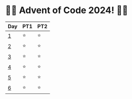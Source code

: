 # 🎄🎁 Advent of Code 2024! 🎁🎄

| Day | PT1 | PT2 |
| --- | ---- | ---- |
| [1](https://adventofcode.com/2024/day/1) | ⭐ | ⭐ |
| [2](https://adventofcode.com/2024/day/2) | ⭐ | ⭐ |
| [3](https://adventofcode.com/2024/day/3) | ⭐ | ⭐ |
| [4](https://adventofcode.com/2024/day/4) | ⭐ | ⭐ |
| [5](https://adventofcode.com/2024/day/5) | ⭐ | ⭐ |
| [6](https://adventofcode.com/2024/day/6) | ⭐ | ⭐ |
